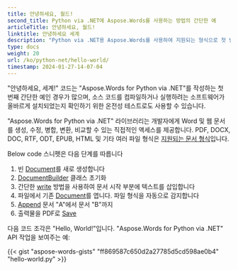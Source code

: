 ```yaml
---
title: 안녕하세요, 월드!
second_title: Python via .NET에 Aspose.Words를 사용하는 방법의 간단한 예
articleTitle: 안녕하세요, 월드!
linktitle: 안녕하세요 세계
description: "Python via .NET용 Aspose.Words를 사용하여 지원되는 형식으로 첫 번째 문서를 생성, 편집 및 저장하여 Python의 단순성과 강력함을 경험해 보세요."
type: docs
weight: 20
url: /ko/python-net/hello-world/
timestamp: 2024-01-27-14-07-04
---
```


"안녕하세요, 세계!" 코드는 "Aspose.Words for Python via .NET"를 작성하는 첫 번째 간단한 예인 경우가 많으며, 소스 코드를 컴파일하거나 실행하려는 소프트웨어가 올바르게 설치되었는지 확인하기 위한 온전성 테스트로도 사용할 수 있습니다.

"Aspose.Words for Python via .NET" 라이브러리는 개발자에게 Word 및 웹 문서를 생성, 수정, 병합, 변환, 비교할 수 있는 직접적인 액세스를 제공합니다. PDF, DOCX, DOC, RTF, ODT, EPUB, HTML 및 기타 여러 파일 형식은 [지원되는 문서 형식](/words/ko/python-net/supported-document-formats/)입니다.

Below code 스니펫은 다음 단계를 따릅니다

1. 빈 [Document](https://reference.aspose.com/words/python-net/aspose.words/document/)를 새로 생성합니다
1. [DocumentBuilder](https://reference.aspose.com/words/python-net/aspose.words/documentbuilder/) 클래스 초기화
1. 간단한 [write](https://reference.aspose.com/words/python-net/aspose.words/documentbuilder/write/) 방법을 사용하여 문서 시작 부분에 텍스트를 삽입합니다
1. 파일에서 기존 [Document](https://reference.aspose.com/words/python-net/aspose.words/document/)를 엽니다. 파일 형식을 자동으로 감지합니다
1. [Append](https://reference.aspose.com/words/python-net/aspose.words/document/append_document/) 문서 "A"에서 문서 "B"까지
1. 출력물을 PDF로 [Save](https://reference.aspose.com/words/python-net/aspose.words/document/save/)

다음 코드 조각은 "Hello, World!"입니다. "Aspose.Words for Python via .NET" API 작업을 보여주는 예:

{{< gist "aspose-words-gists" "ff869587c650d2a27785d5cd598ae0b4" "hello-world.py" >}}
